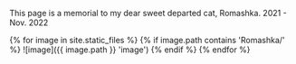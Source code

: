 This page is a memorial to my dear sweet departed cat, Romashka. 2021 - Nov. 2022

{% for image in site.static_files %}
 {% if image.path contains 'Romashka/' %}
  ![image]({{ image.path }} 'image')
 {% endif %}
{% endfor %}
